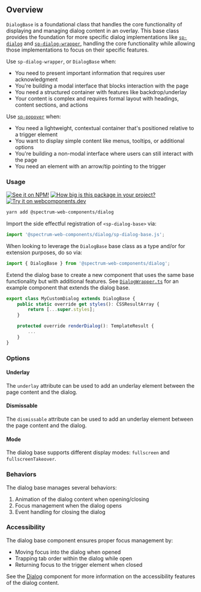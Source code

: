 ## Overview

`DialogBase` is a foundational class that handles the core functionality of displaying and managing dialog content in an overlay. This base class provides the foundation for more specific dialog implementations like [`sp-dialog`](./dialog) and [`sp-dialog-wrapper`](./dialog-wrapper), handling the core functionality while allowing those implementations to focus on their specific features.

Use `sp-dialog-wrapper`, or `DialogBase` when:

-   You need to present important information that requires user acknowledgment
-   You're building a modal interface that blocks interaction with the page
-   You need a structured container with features like backdrop/underlay
-   Your content is complex and requires formal layout with headings, content sections, and actions

Use [`sp-popover`](./popover) when:

-   You need a lightweight, contextual container that's positioned relative to a trigger element
-   You want to display simple content like menus, tooltips, or additional options
-   You're building a non-modal interface where users can still interact with the page
-   You need an element with an arrow/tip pointing to the trigger

### Usage

[![See it on NPM!](https://img.shields.io/npm/v/@spectrum-web-components/dialog?style=for-the-badge)](https://www.npmjs.com/package/@spectrum-web-components/dialog)
[![How big is this package in your project?](https://img.shields.io/bundlephobia/minzip/@spectrum-web-components/dialog?style=for-the-badge)](https://bundlephobia.com/result?p=@spectrum-web-components/dialog)
[![Try it on webcomponents.dev](https://img.shields.io/badge/Try%20it%20on-webcomponents.dev-green?style=for-the-badge)](https://webcomponents.dev/edit/collection/fO75441E1Q5ZlI0e9pgq/MLYDVWpWhNxJZDW3Ywqq/src/index.ts)

```bash
yarn add @spectrum-web-components/dialog
```

Import the side effectful registration of `<sp-dialog-base>` via:

```ts
import '@spectrum-web-components/dialog/sp-dialog-base.js';
```

When looking to leverage the `DialogBase` base class as a type and/or for extension purposes, do so via:

```ts
import { DialogBase } from '@spectrum-web-components/dialog';
```

Extend the dialog base to create a new component that uses the same base functionality but with additional features. See [`DialogWrapper.ts`](https://github.com/adobe/spectrum-web-components/blob/main/packages/dialog/src/DialogWrapper.ts) for an example component that extends the dialog base.

```ts
export class MyCustomDialog extends DialogBase {
    public static override get styles(): CSSResultArray {
        return [...super.styles];
    }

    protected override renderDialog(): TemplateResult {
        ...
    }
}
```

### Options

#### Underlay

The `underlay` attribute can be used to add an underlay element between the page content and the dialog.

#### Dismissable

The `dismissable` attribute can be used to add an underlay element between the page content and the dialog.

#### Mode

The dialog base supports different display modes: `fullscreen` and `fullscreenTakeover`.

### Behaviors

The dialog base manages several behaviors:

1. Animation of the dialog content when opening/closing
2. Focus management when the dialog opens
3. Event handling for closing the dialog

### Accessibility

The dialog base component ensures proper focus management by:

-   Moving focus into the dialog when opened
-   Trapping tab order within the dialog while open
-   Returning focus to the trigger element when closed

See the [Dialog](./dialog) component for more information on the accessibility features of the dialog content.
